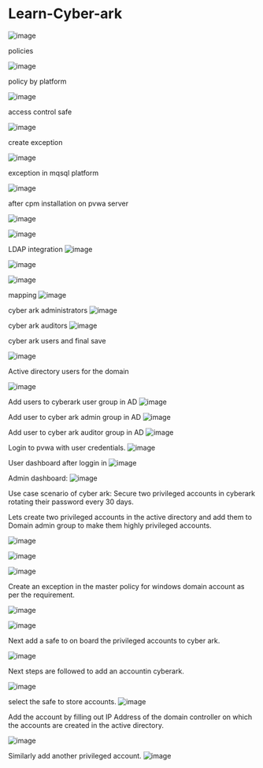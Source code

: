# Learn-Cyber-ark


![image](https://github.com/user-attachments/assets/47f25d54-3ace-4909-baf4-cf5024b5ca09)

policies

![image](https://github.com/user-attachments/assets/8352e331-3041-43b4-8ca3-b9cce9f381ee)

policy by platform 

![image](https://github.com/user-attachments/assets/7a8d1f8e-ce46-410c-897a-b8b13e96325c)

access control safe

![image](https://github.com/user-attachments/assets/c0f6a502-88de-40c4-8d8d-8acf0a2ddc05)


create exception

![image](https://github.com/user-attachments/assets/bf8a6ca8-6b71-45e2-96ad-c40e4ec88521)

exception in mqsql platform

![image](https://github.com/user-attachments/assets/1ca6b01b-068c-486b-b8fd-986a72a4d377)

after cpm installation on pvwa server

![image](https://github.com/user-attachments/assets/b847bc60-a6bb-4c0f-a20d-97096ef1eeda)

![image](https://github.com/user-attachments/assets/eea90b21-865f-49ba-914f-9314db30b811)

LDAP integration
![image](https://github.com/user-attachments/assets/ebb06ac1-7b88-4f38-ba25-88a48d4070c5)

![image](https://github.com/user-attachments/assets/ef44f489-6297-4e0e-ae1c-cb407f036fd5)

![image](https://github.com/user-attachments/assets/f30b87f1-6ed3-4fa6-844a-749edc005513)

mapping
![image](https://github.com/user-attachments/assets/1788bacc-aae5-40de-a98a-367300ae59b3)

cyber ark administrators
![image](https://github.com/user-attachments/assets/38491597-ff67-432f-b46c-6545d5059eb0)

cyber ark auditors
![image](https://github.com/user-attachments/assets/b880c402-738f-4b7d-a4fa-b811e5b4a50b)

cyber ark users and final save

![image](https://github.com/user-attachments/assets/80dfa8ee-08ba-4fd0-8c98-2e84f0924514)

Active directory users for the domain

![image](https://github.com/user-attachments/assets/ea560e0e-56ac-4d93-af20-70ea9f95aa54)

Add users to cyberark user group in AD
![image](https://github.com/user-attachments/assets/dae3f0af-5d7c-401b-af54-0a5f7856d398)

Add user to cyber ark admin group in AD
![image](https://github.com/user-attachments/assets/2dd1f59a-dc24-4109-a719-4bfc7fd19bca)

Add user to cyber ark auditor group in AD
![image](https://github.com/user-attachments/assets/b9287d61-8370-4c6d-bfbb-bf75fc2d481a)

Login to pvwa with user credentials.
![image](https://github.com/user-attachments/assets/4e80050d-2972-45ed-b063-b99126f59099)

User dashboard after loggin in
![image](https://github.com/user-attachments/assets/22a5a1c8-ac7b-415e-8bf8-2728b8865997)

Admin dashboard:
![image](https://github.com/user-attachments/assets/56b9b8f5-721e-408b-8138-b74821f12e33)

Use case scenario of cyber ark:
Secure two privileged accounts in cyberark rotating their password every 30 days.

Lets create two privileged accounts in the active directory and add them to Domain admin group to make them highly privileged accounts.

![image](https://github.com/user-attachments/assets/32ff1932-7e0d-441b-b426-4cfc3af4ff8e)

![image](https://github.com/user-attachments/assets/b2188b97-32fa-4bdb-a3b5-8fe5828d1809)

![image](https://github.com/user-attachments/assets/639e33c4-6cd5-481a-a1c3-3cf4a9b6d11c)

Create an exception in the master policy for windows domain account as per the requirement.

![image](https://github.com/user-attachments/assets/bb1f6133-488d-4822-92f8-0270bb8b100f)

![image](https://github.com/user-attachments/assets/5c7ae0a3-0c30-459b-a3bd-afe5aae632dc)

Next add a safe to on board the privileged accounts to cyber ark.

![image](https://github.com/user-attachments/assets/7865bf7d-cbf5-4de7-9d39-8b291763933b)

Next steps are followed to add an accountin cyberark.

![image](https://github.com/user-attachments/assets/e1e2068f-6a6f-48f6-8440-73cfc29f9bb6)

select the safe to store accounts.
![image](https://github.com/user-attachments/assets/e1eddd0a-7d0d-49a2-a9ad-955e4f5326ea)

Add the account by filling out IP Address of the domain controller on which the accounts are created in the active directory.

![image](https://github.com/user-attachments/assets/9445a00e-0072-4a2c-b63c-9a2597c30941)

Similarly add another privileged account.
![image](https://github.com/user-attachments/assets/72a0db32-9a33-4783-9934-06f0dbeda01b)

















